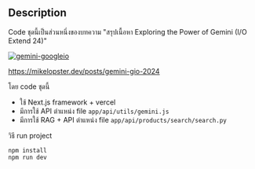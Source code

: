 ## Description 

Code ชุดนี้เป็นส่วนหนึ่งของบทความ "สรุปเนื้อหา Exploring the Power of Gemini (I/O Extend 24)"

[![gemini-googleio](https://mikelopster.dev/img/thumbnail-blogs/gemini-gio-2024.webp)](https://mikelopster.dev/posts/gemini-gio-2024)

https://mikelopster.dev/posts/gemini-gio-2024

โดย code ชุดนี้
- ใช้ Next.js framework + vercel
- มีการใช้ API ตำแหน่ง file `app/api/utils/gemini.js`
- มีการใช้ RAG + API ตำแหน่ง file `app/api/products/search/search.py`

วิธี run project

```shell
npm install
npm run dev
```